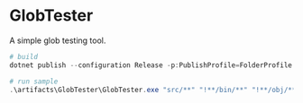 # GlobTester
A simple glob testing tool.


```ps1
# build
dotnet publish --configuration Release -p:PublishProfile=FolderProfile --output ".\artifacts\GlobTester" ".\src\GlobTester\GlobTester.csproj"

# run sample
.\artifacts\GlobTester\GlobTester.exe "src/**" "!**/bin/**" "!**/obj/**"
```
